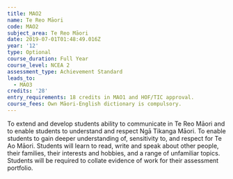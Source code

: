 ```yaml
---
title: MAO2
name: Te Reo Māori
code: MAO2
subject_area: Te Reo Māori
date: 2019-07-01T01:48:49.016Z
year: '12'
type: Optional
course_duration: Full Year
course_level: NCEA 2
assessment_type: Achievement Standard
leads_to:
  - MAO3
credits: '28'
entry_requirements: 18 credits in MAO1 and HOF/TIC approval.
course_fees: Own Māori-English dictionary is compulsory.
---
```

To extend and develop students ability to communicate in Te Reo Māori and to enable students to understand and respect Ngā Tikanga Māori. To enable students to gain deeper understanding of, sensitivity to, and respect for Te Ao Māori. Students will learn to read, write and speak about other people, their families, their interests and hobbies, and a range of unfamiliar topics. Students will be required to collate evidence of work for their assessment portfolio.
